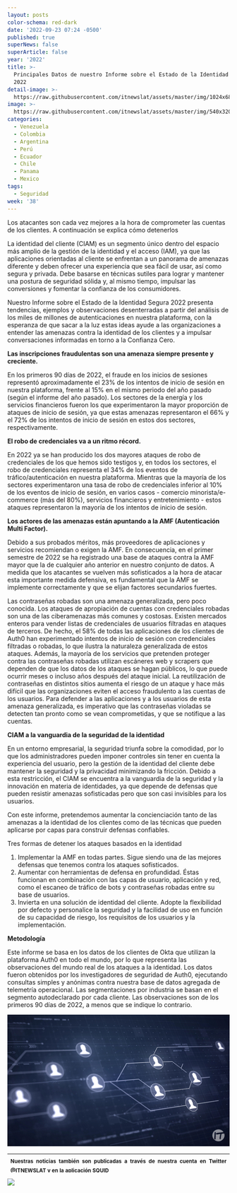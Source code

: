 ```yaml
---
layout: posts
color-schema: red-dark
date: '2022-09-23 07:24 -0500'
published: true
superNews: false
superArticle: false
year: '2022'
title: >-
  Principales Datos de nuestro Informe sobre el Estado de la Identidad Segura en
  2022
detail-image: >-
  https://raw.githubusercontent.com/itnewslat/assets/master/img/1024x680/red-de-ususarios-g.jpg
image: >-
  https://raw.githubusercontent.com/itnewslat/assets/master/img/540x320/red-de-ususarios-p.jpg
categories:
  - Venezuela
  - Colombia
  - Argentina
  - Perú
  - Ecuador
  - Chile
  - Panama
  - Mexico
tags:
  - Seguridad
week: '38'
---
```

Los atacantes son cada vez mejores a la hora de comprometer las cuentas de los clientes. A continuación se explica cómo detenerlos
 
La identidad del cliente (CIAM) es un segmento único dentro del espacio más amplio de la gestión de la identidad y el acceso (IAM), ya que las aplicaciones orientadas al cliente se enfrentan a un panorama de amenazas diferente y deben ofrecer una experiencia que sea fácil de usar, así como segura y privada. Debe basarse en técnicas sutiles para lograr y mantener una postura de seguridad sólida y, al mismo tiempo, impulsar las conversiones y fomentar la confianza de los consumidores.
 
Nuestro Informe sobre el Estado de la Identidad Segura 2022 presenta tendencias, ejemplos y observaciones desenterradas a partir del análisis de los miles de millones de autenticaciones en nuestra plataforma, con la esperanza de que sacar a la luz estas ideas ayude a las organizaciones a entender las amenazas contra la identidad de los clientes y a impulsar conversaciones informadas en torno a la Confianza Cero.
 
**Las inscripciones fraudulentas son una amenaza siempre presente y creciente.**

En los primeros 90 días de 2022, el fraude en los inicios de sesiones representó aproximadamente el 23% de los intentos de inicio de sesión en nuestra plataforma, frente al 15% en el mismo periodo del año pasado (según el informe del año pasado). Los sectores de la energía y los servicios financieros fueron los que experimentaron la mayor proporción de ataques de inicio de sesión, ya que estas amenazas representaron el 66% y el 72% de los intentos de inicio de sesión en estos dos sectores, respectivamente.
 
**El robo de credenciales va a un ritmo récord.**

En 2022 ya se han producido los dos mayores ataques de robo de credenciales de los que hemos sido testigos y, en todos los sectores, el robo de credenciales representa el 34% de los eventos de tráfico/autenticación en nuestra plataforma. Mientras que la mayoría de los sectores experimentaron una tasa de robo de credenciales inferior al 10% de los eventos de inicio de sesión, en varios casos - comercio minorista/e-commerce (más del 80%), servicios financieros y entretenimiento - estos ataques representaron la mayoría de los intentos de inicio de sesión.
 
**Los actores de las amenazas están apuntando a la AMF (Autenticación Multi Factor).**

Debido a sus probados méritos, más proveedores de aplicaciones y servicios recomiendan o exigen la AMF. En consecuencia, en el primer semestre de 2022 se ha registrado una base de ataques contra la AMF mayor que la de cualquier año anterior en nuestro conjunto de datos. A medida que los atacantes se vuelven más sofisticados a la hora de atacar esta importante medida defensiva, es fundamental que la AMF se implemente correctamente y que se elijan factores secundarios fuertes.
 
Las contraseñas robadas son una amenaza generalizada, pero poco conocida.
Los ataques de apropiación de cuentas con credenciales robadas son una de las ciberamenazas más comunes y costosas. Existen mercados enteros para vender listas de credenciales de usuarios filtradas en ataques de terceros. De hecho, el 58% de todas las aplicaciones de los clientes de Auth0 han experimentado intentos de inicio de sesión con credenciales filtradas o robadas, lo que ilustra la naturaleza generalizada de estos ataques. Además, la mayoría de los servicios que pretenden proteger contra las contraseñas robadas utilizan escáneres web y scrapers que dependen de que los datos de los ataques se hagan públicos, lo que puede ocurrir meses o incluso años después del ataque inicial. La reutilización de contraseñas en distintos sitios aumenta el riesgo de un ataque y hace más difícil que las organizaciones eviten el acceso fraudulento a las cuentas de los usuarios. Para defender a las aplicaciones y a los usuarios de esta amenaza generalizada, es imperativo que las contraseñas violadas se detecten tan pronto como se vean comprometidas, y que se notifique a las cuentas.
 
**CIAM a la vanguardia de la seguridad de la identidad**

En un entorno empresarial, la seguridad triunfa sobre la comodidad, por lo que los administradores pueden imponer controles sin tener en cuenta la experiencia del usuario, pero la gestión de la identidad del cliente debe mantener la seguridad y la privacidad minimizando la fricción. Debido a esta restricción, el CIAM se encuentra a la vanguardia de la seguridad y la innovación en materia de identidades, ya que depende de defensas que pueden resistir amenazas sofisticadas pero que son casi invisibles para los usuarios.

Con este informe, pretendemos aumentar la concienciación tanto de las amenazas a la identidad de los clientes como de las técnicas que pueden aplicarse por capas para construir defensas confiables.
 
Tres formas de detener los ataques basados en la identidad
1. Implementar la AMF en todas partes. Sigue siendo una de las mejores defensas que tenemos contra los ataques sofisticados.
1. Aumentar con herramientas de defensa en profundidad. Éstas funcionan en combinación con las capas de usuario, aplicación y red, como el escaneo de tráfico de bots y contraseñas robadas entre su base de usuarios.
1. Invierta en una solución de identidad del cliente. Adopte la flexibilidad por defecto y personalice la seguridad y la facilidad de uso en función de su capacidad de riesgo, los requisitos de los usuarios y la implementación.

 
**Metodología**

Este informe se basa en los datos de los clientes de Okta que utilizan la plataforma Auth0 en todo el mundo, por lo que representa las observaciones del mundo real de los ataques a la identidad. Los datos fueron obtenidos por los investigadores de seguridad de Auth0, ejecutando consultas simples y anónimas contra nuestra base de datos agregada de telemetría operacional. Las segmentaciones por industria se basan en el segmento autodeclarado por cada cliente. Las observaciones son de los primeros 90 días de 2022, a menos que se indique lo contrario.

![](https://raw.githubusercontent.com/itnewslat/assets/master/img/540x320/red-de-ususarios-p.jpg)

<table style="height: 42px;" width="569">
<tbody>
<tr>
<td style="text-align: justify;"><sub><strong>Nuestras noticias también son publicadas a través de nuestra cuenta en Twitter <a href="https://twitter.com/itnewslat?lang=es">@ITNEWSLAT</a> y en la aplicación <a href="https://squidapp.co/en/">SQUID</a></strong></sub></td>
</tr>
</tbody>
</table>

<img src="https://tracker.metricool.com/c3po.jpg?hash=56f88a41e39ab42c063cc51676587a04"/>


